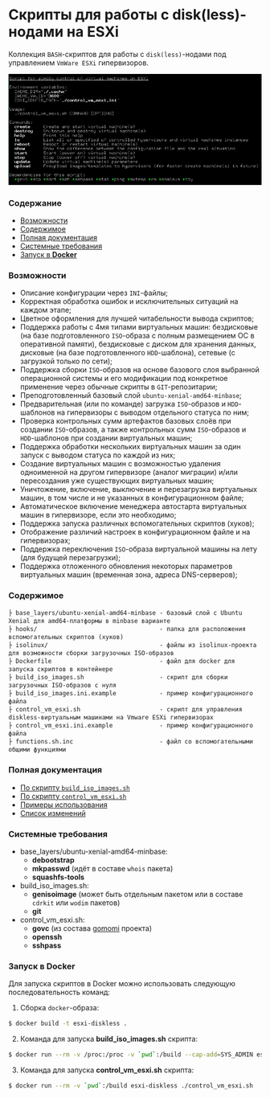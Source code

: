 # Скрипты для работы с disk(less)-нодами на ESXi

Коллекция `BASH`-скриптов для работы с `disk(less)`-нодами под управлением `VmWare ESXi` гипервизоров.

![](docs/screenshots/control_vm_esxi-main.png)

### Содержание

* [Возможности](#возможности)
* [Содержимое](#содержимое)
* [Полная документация](#полная-документация)
* [Системные требования](#системные-требования)
* [Запуск в **Docker**](#запуск-в-docker)

### Возможности

* Описание конфигурации через `INI`-файлы;
* Корректная обработка ошибок и исключительных ситуаций на каждом этапе;
* Цветное оформления для лучшей читабельности вывода скриптов;
* Поддержка работы с 4мя типами виртуальных машин: бездисковые (на базе подготовленного `ISO`-образа с полным
  размещением ОС в оперативной памяти), бездисковые с диском для хранения данных, дисковые (на базе подготовленного
  `HDD`-шаблона), сетевые (с загрузкой только по сети);
* Поддержка сборки `ISO`-образов на основе базового слоя выбранной операционной системы и его модификации
  под конкретное применение через обычные скрипты в `GIT`-репозитарии;
* Преподготовленный базовый слой `ubuntu-xenial-amd64-minbase`;
* Предварительная (или по команде) загрузка `ISO`-образов и `HDD`-шаблонов на гипервизоры
  с выводом отдельного статуса по ним;
* Проверка контрольных сумм артефактов базовых слоёв при создании `ISO`-образов,
  а также контрольных сумм `ISO`-образов и `HDD`-шаблонов при создании виртуальных машин;
* Поддержка обработки нескольких виртуальных машин за один запуск с выводом статуса по каждой из них;
* Создание виртуальных машин с возможностью удаления одноименной на другом гипервизоре (аналог миграции)
  и/или пересоздания уже существующих виртуальных машин;
* Уничтожение, включение, выключение и перезагрузка виртуальных машин, в том числе и не указанных в конфигурационном файле;
* Автоматическое включение менеджера автостарта виртуальных машин в гипервизоре, если это необходимо;
* Поддержка запуска различных вспомогательных скриптов (хуков);
* Отображение различий настроек в конфигурационном файле и на гипервизорах;
* Поддержка переключения `ISO`-образа виртуальной машины на лету (для будущей перезагрузки);
* Поддержка отложенного обновления некоторых параметров виртуальных машин (временная зона, адреса DNS-серверов);

### Содержимое

```
├ base_layers/ubuntu-xenial-amd64-minbase - базовый слой с Ubuntu Xenial для amd64-платформы в minbase варианте
├ hooks/                                  - папка для расположения вспомогательных скриптов (хуков)
├ isolinux/                               - файлы из isolinux-проекта для возможности сборки загрузочных ISO-образов
├ Dockerfile                              - файл для docker для запуска скриптов в контейнере
├ build_iso_images.sh                     - скрипт для сборки загрузочных ISO-образов с нуля
├ build_iso_images.ini.example            - пример конфигурационного файла
├ control_vm_esxi.sh                      - скрипт для управления diskless-виртуальным машинами на Vmware ESXi гипервизорах
├ control_vm_esxi.ini.example             - пример конфигурационного файла
├ functions.sh.inc                        - файл со вспомогательными общими функциями
```

### Полная документация

* [По скрипту `build_iso_images.sh`](docs/BUILD_ISO_IMAGES.md)
* [По скрипту `control_vm_esxi.sh`](docs/CONTROL_VM_ESXI.md)
* [Примеры использования](docs/EXAMPLES.md)
* [Список изменений](CHANGELOG.md)

### Системные требования

* base_layers/ubuntu-xenial-amd64-minbase:
  * **debootstrap**
  * **mkpasswd** (идёт в составе `whois` пакета)
  * **squashfs-tools**
* build_iso_images.sh:
  * **genisoimage** (может быть отдельным пакетом или в составе `cdrkit` или `wodim` пакетов)
  * **git**
* control_vm_esxi.sh:
  * **govc** (из состава [gomomi](https://github.com/vmware/govmomi) проекта)
  * **openssh**
  * **sshpass**

### Запуск в **Docker**

Для запуска скриптов в Docker можно использовать следующую последовательность команд:

1. Сборка `docker`-образа:
```bash
$ docker build -t esxi-diskless .
```
2. Команда для запуска **build_iso_images.sh** скрипта:
```bash
$ docker run --rm -v /proc:/proc -v `pwd`:/build --cap-add=SYS_ADMIN esxi-diskless ./build_iso_images.sh
```
3. Команда для запуска **control_vm_esxi.sh** скрипта:
```bash
$ docker run --rm -v `pwd`:/build esxi-diskless ./control_vm_esxi.sh
```
